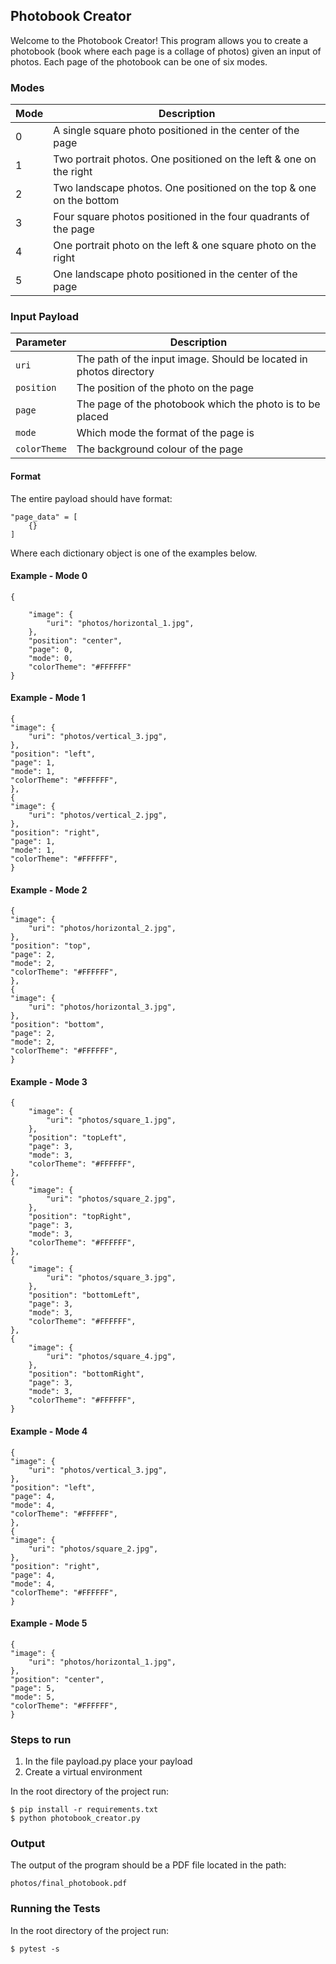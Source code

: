 ## Photobook Creator

Welcome to the Photobook Creator! This program allows you to create a photobook (book where each page
is a collage of photos) given an input of photos. Each page of the photobook can be one of six modes.

### Modes

| Mode | Description |
| ------- | ----------- |
| 0 | A single square photo positioned in the center of the page |
| 1 | Two portrait photos. One positioned on the left & one on the right |
| 2 | Two landscape photos. One positioned on the top & one on the bottom |
| 3 | Four square photos positioned in the four quadrants of the page |
| 4 | One portrait photo on the left & one square photo on the right |
| 5 | One landscape photo positioned in the center of the page |


### Input Payload

| Parameter | Description |
| ------- | ----------- |
| `uri` | The path of the input image. Should be located in photos directory |
| `position` | The position of the photo on the page |
| `page` | The page of the photobook which the photo is to be placed |
| `mode` | Which mode the format of the page is |
| `colorTheme` | The background colour of the page |

#### Format

The entire payload should have format:

```
"page_data" = [
    {}
]
```
Where each dictionary object is one of the examples below.

#### Example - Mode 0
```
{
    
    "image": {
        "uri": "photos/horizontal_1.jpg",
    },
    "position": "center",
    "page": 0,
    "mode": 0,
    "colorTheme": "#FFFFFF"
}
```
#### Example - Mode 1
```
{
"image": {
    "uri": "photos/vertical_3.jpg",
},
"position": "left",
"page": 1,
"mode": 1,
"colorTheme": "#FFFFFF",
},
{
"image": {
    "uri": "photos/vertical_2.jpg",
},
"position": "right",
"page": 1,
"mode": 1,
"colorTheme": "#FFFFFF",
}
```
#### Example - Mode 2
```
{
"image": {
    "uri": "photos/horizontal_2.jpg",
},
"position": "top",
"page": 2,
"mode": 2,
"colorTheme": "#FFFFFF",
},
{
"image": {
    "uri": "photos/horizontal_3.jpg",
},
"position": "bottom",
"page": 2,
"mode": 2,
"colorTheme": "#FFFFFF",
}
```
#### Example - Mode 3
```
{
    "image": {
        "uri": "photos/square_1.jpg",
    },
    "position": "topLeft",
    "page": 3,
    "mode": 3,
    "colorTheme": "#FFFFFF",
},
{
    "image": {
        "uri": "photos/square_2.jpg",
    },
    "position": "topRight",
    "page": 3,
    "mode": 3,
    "colorTheme": "#FFFFFF",
},
{
    "image": {
        "uri": "photos/square_3.jpg",
    },
    "position": "bottomLeft",
    "page": 3,
    "mode": 3,
    "colorTheme": "#FFFFFF",
},
{
    "image": {
        "uri": "photos/square_4.jpg",
    },
    "position": "bottomRight",
    "page": 3,
    "mode": 3,
    "colorTheme": "#FFFFFF",
}
```
#### Example - Mode 4
```
{
"image": {
    "uri": "photos/vertical_3.jpg",
},
"position": "left",
"page": 4,
"mode": 4,
"colorTheme": "#FFFFFF",
},
{
"image": {
    "uri": "photos/square_2.jpg",
},
"position": "right",
"page": 4,
"mode": 4,
"colorTheme": "#FFFFFF",
}
```
#### Example - Mode 5
```
{
"image": {
    "uri": "photos/horizontal_1.jpg",
},
"position": "center",
"page": 5,
"mode": 5,
"colorTheme": "#FFFFFF",
}
```

### Steps to run

1. In the file payload.py place your payload
2. Create a virtual environment

In the root directory of the project run:
```
$ pip install -r requirements.txt
$ python photobook_creator.py
```

### Output

The output of the program should be a PDF file located in the path:
```
photos/final_photobook.pdf
```

### Running the Tests

In the root directory of the project run:
```
$ pytest -s
```